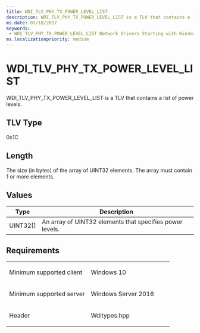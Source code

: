 ```yaml
---
title: WDI_TLV_PHY_TX_POWER_LEVEL_LIST
description: WDI_TLV_PHY_TX_POWER_LEVEL_LIST is a TLV that contains a list of power levels.
ms.date: 07/18/2017
keywords:
 - WDI_TLV_PHY_TX_POWER_LEVEL_LIST Network Drivers Starting with Windows Vista
ms.localizationpriority: medium
---
```


# WDI\_TLV\_PHY\_TX\_POWER\_LEVEL\_LIST


WDI\_TLV\_PHY\_TX\_POWER\_LEVEL\_LIST is a TLV that contains a list of power levels.

## TLV Type


0x1C

## Length


The size (in bytes) of the array of UINT32 elements. The array must contain 1 or more elements.

## Values


| Type       | Description                                              |
|------------|----------------------------------------------------------|
| UINT32\[\] | An array of UINT32 elements that specifies power levels. |

 

Requirements
------------

<table>
<colgroup>
<col width="50%" />
<col width="50%" />
</colgroup>
<tbody>
<tr class="odd">
<td><p>Minimum supported client</p></td>
<td><p>Windows 10</p></td>
</tr>
<tr class="even">
<td><p>Minimum supported server</p></td>
<td><p>Windows Server 2016</p></td>
</tr>
<tr class="odd">
<td><p>Header</p></td>
<td>Wditypes.hpp</td>
</tr>
</tbody>
</table>

 

 




